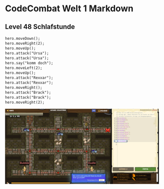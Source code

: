 # CodeCombat Welt 1 Markdown
## Level 48 Schlafstunde
```
hero.moveDown();
hero.moveRight(2);
hero.moveUp();
hero.attack("Ursa");
hero.attack("Ursa");
hero.say("komm doch");
hero.moveLeft(2);
hero.moveUp();
hero.attack("Rexxar");
hero.attack("Rexxar");
hero.moveRight();
hero.attack("Brack");
hero.attack("Brack");
hero.moveRight(2);
```
![alt text](image-100.png)